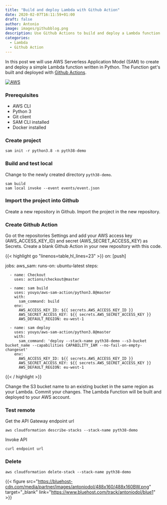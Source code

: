 ```yaml
---
title: "Build and deploy Lambda with Github Action"
date: 2020-02-07T16:11:59+01:00
draft: false
author: Antonio
image: images/githubblog.png
description: Use Github Actions to build and deploy a Lambda function 
categories: 
  - Lambda
  - Github Action
---
```


In this post we will use AWS Serverless Application Model (SAM) to create and deploy a simple Lambda function written in Python. The Function get's built and deployed with [Github Actions](https://github.com/marketplace?type=actions).

[![AWS](https://static.shareasale.com/image/43514/468X6010.jpg)](https://shareasale.com/r.cfm?b=1373702&amp;u=2310472&amp;m=43514&amp;urllink=&amp;afftrack=)

### Prerequisites
* AWS CLI
* Python 3
* Git client
* SAM CLI installed
* Docker installed


### Create project
    sam init -r python3.8 -n pyth38-demo

### Build and test local
Change to the newly created directory `pyth38-demo`.

    sam build
    sam local invoke --event events/event.json

### Import the project into Github
Create a new repository in Github. Import the project in the new repository.

### Create Github Action
Go ot the repositories Settings and add your AWS access key (AWS_ACCESS_KEY_ID) and secret (AWS_SECRET_ACCESS_KEY) as Secrets.
Create a blank Github Action in your new repository with this code.

{{< highlight go "linenos=table,hl_lines=23" >}}
on: [push]

jobs:
  aws_sam:
    runs-on: ubuntu-latest
    steps:

      - name: Checkout
        uses: actions/checkout@master

      - name: sam build
        uses: youyo/aws-sam-action/python3.8@master
        with:
          sam_command: build
        env:
          AWS_ACCESS_KEY_ID: ${{ secrets.AWS_ACCESS_KEY_ID }}
          AWS_SECRET_ACCESS_KEY: ${{ secrets.AWS_SECRET_ACCESS_KEY }}
          AWS_DEFAULT_REGION: eu-west-1

      - name: sam deploy
        uses: youyo/aws-sam-action/python3.8@master
        with:
          sam_command: 'deploy --stack-name pyth38-demo --s3-bucket bucket_name --capabilities CAPABILITY_IAM --no-fail-on-empty-changeset'
        env:
          AWS_ACCESS_KEY_ID: ${{ secrets.AWS_ACCESS_KEY_ID }}
          AWS_SECRET_ACCESS_KEY: ${{ secrets.AWS_SECRET_ACCESS_KEY }}
          AWS_DEFAULT_REGION: eu-west-1
{{< / highlight >}}

Change the S3 bucket name to an existing bucket in the same region as your Lambda. Commit your changes. The Lambda Function will be built and deployed to your AWS account.


### Test remote
Get the API Gateway endpoint url

    aws cloudformation describe-stacks --stack-name pyth38-demo

Invoke API 
    
    curl endpoint url

### Delete
    aws cloudformation delete-stack --stack-name pyth38-demo

{{< figure src="https://bluehost-cdn.com/media/partner/images/antoniodol/488x160/488x160BW.png" target="_blank" link="https://www.bluehost.com/track/antoniodol/blue1" >}}
